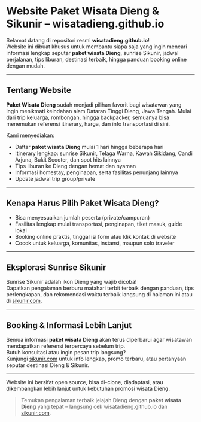 # Website Paket Wisata Dieng & Sikunir – wisatadieng.github.io

Selamat datang di repositori resmi **wisatadieng.github.io**!  
Website ini dibuat khusus untuk membantu siapa saja yang ingin mencari informasi lengkap seputar **paket wisata Dieng**, sunrise Sikunir, jadwal perjalanan, tips liburan, destinasi terbaik, hingga panduan booking online dengan mudah.

---

## Tentang Website

**Paket Wisata Dieng** sudah menjadi pilihan favorit bagi wisatawan yang ingin menikmati keindahan alam Dataran Tinggi Dieng, Jawa Tengah. Mulai dari trip keluarga, rombongan, hingga backpacker, semuanya bisa menemukan referensi itinerary, harga, dan info transportasi di sini.

Kami menyediakan:
- Daftar **paket wisata Dieng** mulai 1 hari hingga beberapa hari
- Itinerary lengkap: sunrise Sikunir, Telaga Warna, Kawah Sikidang, Candi Arjuna, Bukit Scooter, dan spot hits lainnya
- Tips liburan ke Dieng dengan hemat dan nyaman
- Informasi homestay, penginapan, serta fasilitas penunjang lainnya
- Update jadwal trip group/private

---

## Kenapa Harus Pilih Paket Wisata Dieng?

- Bisa menyesuaikan jumlah peserta (private/campuran)
- Fasilitas lengkap mulai transportasi, penginapan, tiket masuk, guide lokal
- Booking online praktis, tinggal isi form atau klik kontak di website
- Cocok untuk keluarga, komunitas, instansi, maupun solo traveler

---

## Eksplorasi Sunrise Sikunir

Sunrise Sikunir adalah ikon Dieng yang wajib dicoba!  
Dapatkan pengalaman berburu matahari terbit terbaik dengan panduan, tips perlengkapan, dan rekomendasi waktu terbaik langsung di halaman ini atau di [sikunir.com](https://www.sikunir.com).

---

## Booking & Informasi Lebih Lanjut

Semua informasi **paket wisata Dieng** akan terus diperbarui agar wisatawan mendapatkan referensi terpercaya sebelum trip.  
Butuh konsultasi atau ingin pesan trip langsung?  
Kunjungi [sikunir.com](https://www.sikunir.com) untuk info lengkap, promo terbaru, atau pertanyaan seputar destinasi Dieng & Sikunir.

---

Website ini bersifat open source, bisa di-clone, diadaptasi, atau dikembangkan lebih lanjut untuk kebutuhan promosi wisata Dieng.

> Temukan pengalaman terbaik jelajah Dieng dengan **paket wisata Dieng** yang tepat – langsung cek wisatadieng.github.io dan [sikunir.com](https://www.sikunir.com).

